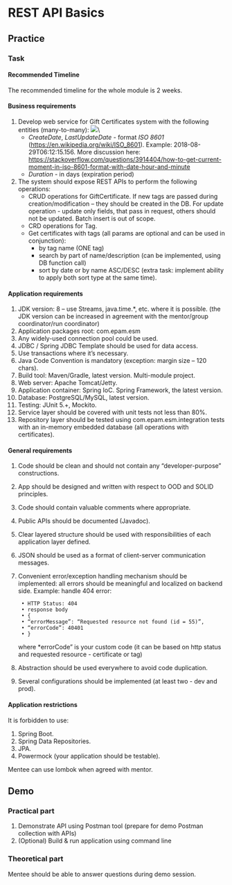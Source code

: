 # REST API Basics

## Practice

### Task

#### Recommended Timeline
The recommended timeline for the whole module is 2 weeks.

#### Business requirements
1. Develop web service for Gift Certificates system with the following entities (many-to-many):
![](./media/model.png)\
    - *CreateDate*, *LastUpdateDate* - format *ISO 8601* (https://en.wikipedia.org/wiki/ISO_8601). Example: 2018-08-29T06:12:15.156. More discussion here: https://stackoverflow.com/questions/3914404/how-to-get-current-moment-in-iso-8601-format-with-date-hour-and-minute 
    - *Duration* - in days (expiration period)
2. The system should expose REST APIs to perform the following operations:
    - CRUD operations for GiftCertificate. If new tags are passed during creation/modification – they should be created in the DB. For update operation - update only fields, that pass in request, others should not be updated. Batch insert is out of scope.
    - CRD operations for Tag.
    - Get certificates with tags (all params are optional and can be used in conjunction):
        - by tag name (ONE tag)
        - search by part of name/description (can be implemented, using DB function call)
        - sort by date or by name ASC/DESC (extra task: implement ability to apply both sort type at the same time).

#### Application requirements

1. JDK version: 8 – use Streams, java.time.*, etc. where it is possible. (the JDK version can be increased in agreement with the mentor/group coordinator/run coordinator) 
2. Application packages root: com.epam.esm
3. Any widely-used connection pool could be used. 
4. JDBC / Spring JDBC Template should be used for data access. 
5. Use transactions where it’s necessary. 
6. Java Code Convention is mandatory (exception: margin size – 120 chars). 
7. Build tool: Maven/Gradle, latest version. Multi-module project. 
8. Web server: Apache Tomcat/Jetty. 
9. Application container: Spring IoC. Spring Framework, the latest version. 
10. Database: PostgreSQL/MySQL, latest version.
11. Testing: JUnit 5.+, Mockito. 
12. Service layer should be covered with unit tests not less than 80%. 
13. Repository layer should be tested using com.epam.esm.integration tests with an in-memory embedded database (all operations with certificates).    

#### General requirements

1. Code should be clean and should not contain any “developer-purpose” constructions.  
2. App should be designed and written with respect to OOD and SOLID principles. 
3. Code should contain valuable comments where appropriate. 
4. Public APIs should be documented (Javadoc). 
5. Clear layered structure should be used with responsibilities of each application layer defined.  
6. JSON should be used as a format of client-server communication messages.  
7. Convenient error/exception handling mechanism should be implemented: all errors should be meaningful and localized on backend side. Example: handle 404 error: 

        • HTTP Status: 404
        • response body    
        • {
        • “errorMessage”: “Requested resource not found (id = 55)”,
        • “errorCode”: 40401
        • }
         
    where *errorCode” is your custom code (it can be based on http status and requested resource - certificate or tag) 
8. Abstraction should be used everywhere to avoid code duplication. 
9. Several configurations should be implemented (at least two - dev and prod).

#### Application restrictions

It is forbidden to use:
1. Spring Boot.
2. Spring Data Repositories.
3. JPA.
4. Powermock (your application should be testable).

Mentee can use lombok when agreed with mentor.

## Demo
### Practical part

1. Demonstrate API using Postman tool (prepare for demo Postman collection with APIs) 
2. (Optional) Build & run application using command line

### Theoretical part

Mentee should be able to answer questions during demo session.
